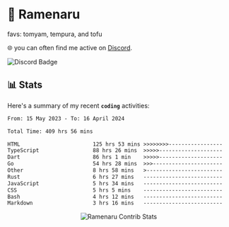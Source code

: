 # 🍜 Ramenaru
favs: tomyam, tempura, and tofu

🌐 you can often find me active on [Discord](https://discordapp.com/users/503291004200157185).

![Discord Badge](https://dcbadge.vercel.app/api/shield/503291004200157185)

## 📊 Stats

Here's a summary of my recent **`coding`** activities:

<!--START_SECTION:waka-->

```txt
From: 15 May 2023 - To: 16 April 2024

Total Time: 409 hrs 56 mins

HTML                       125 hrs 53 mins >>>>>>>>-----------------   30.71 %
TypeScript                 88 hrs 26 mins  >>>>>--------------------   21.57 %
Dart                       86 hrs 1 min    >>>>>--------------------   20.98 %
Go                         54 hrs 28 mins  >>>----------------------   13.29 %
Other                      8 hrs 58 mins   >------------------------   02.19 %
Rust                       6 hrs 27 mins   -------------------------   01.57 %
JavaScript                 5 hrs 34 mins   -------------------------   01.36 %
CSS                        5 hrs 5 mins    -------------------------   01.24 %
Bash                       4 hrs 12 mins   -------------------------   01.03 %
Markdown                   3 hrs 16 mins   -------------------------   00.80 %
```

<!--END_SECTION:waka-->

<div style="text-align: center;">
   <img align="center" src="https://github-readme-streak-stats.herokuapp.com/?user=Ramenaru&theme=dark&card_width=520" alt="Ramenaru Contrib Stats" />
</div>

